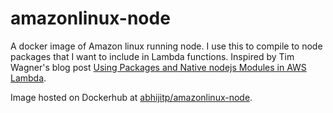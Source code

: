 # amazonlinux-node
A docker image of Amazon linux running node. I use this to compile to node packages that I want to include in Lambda functions. Inspired by Tim Wagner's blog post [Using Packages and Native nodejs Modules in AWS Lambda](https://aws.amazon.com/blogs/compute/nodejs-packages-in-lambda/).

Image hosted on Dockerhub at [abhijitp/amazonlinux-node](https://hub.docker.com/r/abhijitp/amazonlinux-node/).
